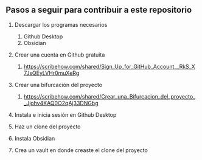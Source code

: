 ## Pasos a seguir para contribuir a este repositorio


1. Descargar los programas necesarios
	1. Github Desktop
	2. Obsidian
	   
2. Crear una cuenta en Github gratuita 
	1. https://scribehow.com/shared/Sign_Up_for_GitHub_Account__RkS_X7JsQEyLVHr0muXeRg

3. Crear una bifurcación del proyecto 
	1. https://scribehow.com/shared/Crear_una_Bifurcacion_del_proyecto__Jjohv4KAQ0O2qAj33DNGbg
	   
4. Instala e inicia sesión en Github Desktop
   
5. Haz un clone del proyecto
   
6. Instala Obsidian
   
7. Crea un vault en donde creaste el clone del proyecto
   